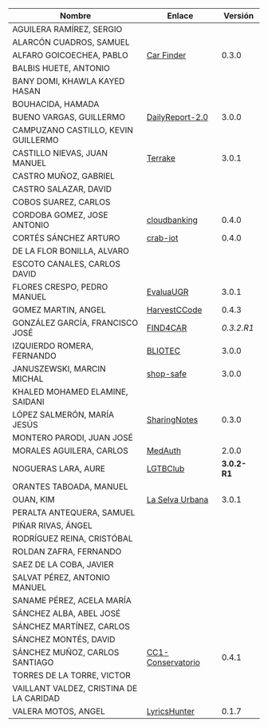 | Nombre | Enlace | Versión |
|--------|--------|---------|
|AGUILERA RAMÍREZ, SERGIO | | |
|ALARCÓN CUADROS, SAMUEL | | |
|ALFARO GOICOECHEA, PABLO | [Car Finder](https://github.com/pabloalfaro/Car-finder) | 0.3.0 |
|BALBIS HUETE, ANTONIO | | |
|BANY DOMI, KHAWLA KAYED HASAN | | |
|BOUHACIDA, HAMADA | | |
|BUENO VARGAS, GUILLERMO | [DailyReport-2.0](https://github.com/Guillergood/DailyReport-2.0) | 3.0.0 |
|CAMPUZANO CASTILLO, KEVIN GUILLERMO | | |
|CASTILLO NIEVAS, JUAN MANUEL | [Terrake](https://github.com/Jumacasni/Terrake) | 3.0.1 |
|CASTRO MUÑOZ, GABRIEL  | | |
|CASTRO SALAZAR, DAVID | | |
|COBOS SUAREZ, CARLOS | | |
|CORDOBA GOMEZ, JOSE ANTONIO | [cloudbanking](https://github.com/pepitoenpeligro/cloudbanking) |  0.4.0  |
|CORTÉS SÁNCHEZ ARTURO  | [crab-iot](https://github.com/arturocs/crab-iot) | 0.4.0 |
|DE LA FLOR BONILLA, ALVARO | | |
|ESCOTO CANALES, CARLOS DAVID | | |
|FLORES CRESPO, PEDRO MANUEL | [EvaluaUGR](https://github.com/PedroMFC/EvaluaUGR) | 3.0.1 |
|GOMEZ MARTIN, ANGEL | [HarvestCCode](https://github.com/harvestcore/HarvestCCode) | 0.4.3 |
|GONZÁLEZ GARCÍA, FRANCISCO JOSÉ | [FIND4CAR](https://github.com/Neo-Stark/FIND4CAR) | *0.3.2.R1* |
|IZQUIERDO ROMERA, FERNANDO  | [BLIOTEC](https://github.com/fer227/BLIOTEC) | 3.0.0 |
|JANUSZEWSKI, MARCIN MICHAL | [shop-safe](https://github.com/januszewskimar/shop-safe) | 3.0.0 |
|KHALED MOHAMED ELAMINE, SAIDANI | | |
|LÓPEZ SALMERÓN, MARÍA JESÚS | [SharingNotes](https://github.com/mjls130598/SharingNotes) | 0.3.0 |
|MONTERO PARODI, JUAN JOSÉ | | |
|MORALES AGUILERA, CARLOS | [MedAuth](https://github.com/Carlosma7/MedAuth) | 2.0.0 |
|NOGUERAS LARA, AURE | [LGTBClub](https://github.com/aure-nogueras/LGTBClub) | **3.0.2-R1** |
|ORANTES TABOADA, MANUEL | | |
|OUAN, KIM | [La Selva Urbana](https://github.com/ouank/selva_urbana) | 3.0.1 |
|PERALTA ANTEQUERA, SAMUEL | | |
|PIÑAR RIVAS, ÁNGEL | | |
|RODRÍGUEZ REINA, CRISTÓBAL | | |
|ROLDAN ZAFRA, FERNANDO | | |
|SAEZ DE LA COBA, JAVIER| | |
|SALVAT PÉREZ, ANTONIO MANUEL | | |
|SANAME PÉREZ, ACELA MARÍA | | |
|SÁNCHEZ ALBA, ABEL JOSÉ | | |
|SÁNCHEZ MARTÍNEZ, CARLOS | | |
|SÁNCHEZ MONTÉS, DAVID | | |
|SÁNCHEZ MUÑOZ, CARLOS SANTIAGO | [CC1-Conservatorio](https://github.com/Carlossamu7/CC1-Conservatorio) | 0.4.1 |
|TORRES DE LA TORRE, VICTOR| | |
|VAILLANT VALDEZ, CRISTINA DE LA CARIDAD | | |
|VALERA MOTOS, ANGEL |[LyricsHunter](https://github.com/AngelValera/LyricsHunter) |0.1.7|

